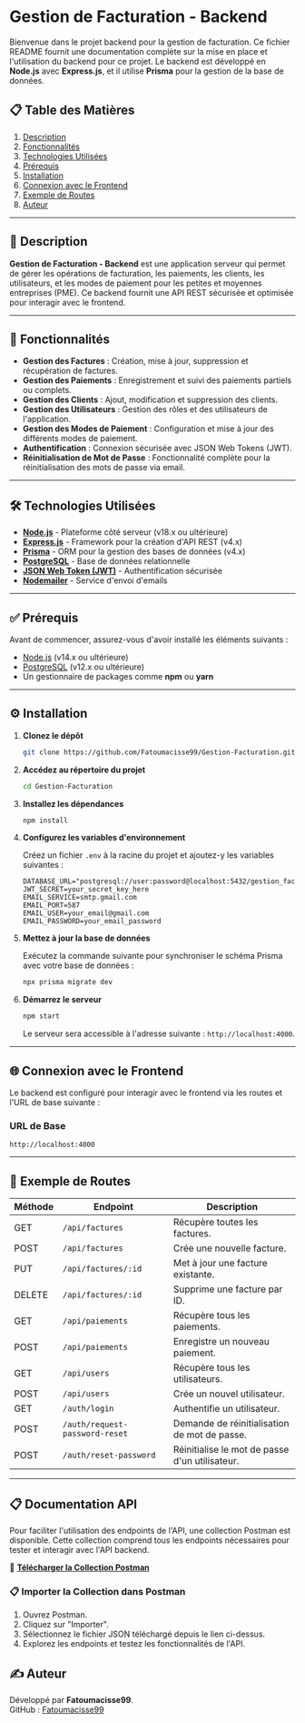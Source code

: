 
# Gestion de Facturation - Backend

Bienvenue dans le projet backend pour la gestion de facturation. Ce fichier README fournit une documentation complète sur la mise en place et l'utilisation du backend pour ce projet. Le backend est développé en **Node.js** avec **Express.js**, et il utilise **Prisma** pour la gestion de la base de données.

## 📋 Table des Matières
1. [Description](#description)
2. [Fonctionnalités](#fonctionnalités)
3. [Technologies Utilisées](#technologies-utilisées)
4. [Prérequis](#prérequis)
5. [Installation](#installation)
6. [Connexion avec le Frontend](#connexion-avec-le-frontend)
7. [Exemple de Routes](#exemple-de-routes)
8. [Auteur](#auteur)

---

## 📄 Description

**Gestion de Facturation - Backend** est une application serveur qui permet de gérer les opérations de facturation, les paiements, les clients, les utilisateurs, et les modes de paiement pour les petites et moyennes entreprises (PME). Ce backend fournit une API REST sécurisée et optimisée pour interagir avec le frontend.

---

## 🚀 Fonctionnalités

- **Gestion des Factures** : Création, mise à jour, suppression et récupération de factures.
- **Gestion des Paiements** : Enregistrement et suivi des paiements partiels ou complets.
- **Gestion des Clients** : Ajout, modification et suppression des clients.
- **Gestion des Utilisateurs** : Gestion des rôles et des utilisateurs de l'application.
- **Gestion des Modes de Paiement** : Configuration et mise à jour des différents modes de paiement.
- **Authentification** : Connexion sécurisée avec JSON Web Tokens (JWT).
- **Réinitialisation de Mot de Passe** : Fonctionnalité complète pour la réinitialisation des mots de passe via email.

---

## 🛠️ Technologies Utilisées

- **[Node.js](https://nodejs.org/)** - Plateforme côté serveur (v18.x ou ultérieure)
- **[Express.js](https://expressjs.com/)** - Framework pour la création d'API REST (v4.x)
- **[Prisma](https://www.prisma.io/)** - ORM pour la gestion des bases de données (v4.x)
- **[PostgreSQL](https://www.postgresql.org/)** - Base de données relationnelle
- **[JSON Web Token (JWT)](https://jwt.io/)** - Authentification sécurisée
- **[Nodemailer](https://nodemailer.com/)** - Service d'envoi d'emails

---

## ✅ Prérequis

Avant de commencer, assurez-vous d'avoir installé les éléments suivants :
- [Node.js](https://nodejs.org/) (v14.x ou ultérieure)
- [PostgreSQL](https://www.postgresql.org/) (v12.x ou ultérieure)
- Un gestionnaire de packages comme **npm** ou **yarn**

---

## ⚙️ Installation

1. **Clonez le dépôt**

   ```bash
   git clone https://github.com/Fatoumacisse99/Gestion-Facturation.git
   ```

2. **Accédez au répertoire du projet**

   ```bash
   cd Gestion-Facturation
   ```

3. **Installez les dépendances**

   ```bash
   npm install
   ```

4. **Configurez les variables d'environnement**

   Créez un fichier `.env` à la racine du projet et ajoutez-y les variables suivantes :

   ```env
   DATABASE_URL="postgresql://user:password@localhost:5432/gestion_facturation"
   JWT_SECRET=your_secret_key_here
   EMAIL_SERVICE=smtp.gmail.com
   EMAIL_PORT=587
   EMAIL_USER=your_email@gmail.com
   EMAIL_PASSWORD=your_email_password
   ```

5. **Mettez à jour la base de données**

   Exécutez la commande suivante pour synchroniser le schéma Prisma avec votre base de données :

   ```bash
   npx prisma migrate dev
   ```

6. **Démarrez le serveur**

   ```bash
   npm start
   ```

   Le serveur sera accessible à l'adresse suivante : `http://localhost:4000`.

---

## 🌐 Connexion avec le Frontend

Le backend est configuré pour interagir avec le frontend via les routes et l'URL de base suivante :

### URL de Base
```
http://localhost:4000
```

---

## 🔗 Exemple de Routes

| Méthode | Endpoint                | Description                                  |
|---------|-------------------------|----------------------------------------------|
| GET     | `/api/factures`         | Récupère toutes les factures.               |
| POST    | `/api/factures`         | Crée une nouvelle facture.                  |
| PUT     | `/api/factures/:id`     | Met à jour une facture existante.           |
| DELETE  | `/api/factures/:id`     | Supprime une facture par ID.                |
| GET     | `/api/paiements`        | Récupère tous les paiements.                |
| POST    | `/api/paiements`        | Enregistre un nouveau paiement.             |
| GET     | `/api/users`            | Récupère tous les utilisateurs.             |
| POST    | `/api/users`            | Crée un nouvel utilisateur.                 |
| GET     | `/auth/login`           | Authentifie un utilisateur.                 |
| POST    | `/auth/request-password-reset` | Demande de réinitialisation de mot de passe. |
| POST    | `/auth/reset-password`  | Réinitialise le mot de passe d'un utilisateur. |

---
## 📋 Documentation API

Pour faciliter l'utilisation des endpoints de l'API, une collection Postman est disponible. Cette collection comprend tous les endpoints nécessaires pour tester et interagir avec l'API backend.

🔗 **[Télécharger la Collection Postman](sandbox:/mnt/data/Gestion-Facturations.postman_collection.json)**

### 📋 Importer la Collection dans Postman
1. Ouvrez Postman.
2. Cliquez sur "Importer".
3. Sélectionnez le fichier JSON téléchargé depuis le lien ci-dessus.
4. Explorez les endpoints et testez les fonctionnalités de l'API.

## ✍️ Auteur

Développé par **Fatoumacisse99**.  
GitHub : [Fatoumacisse99](https://github.com/Fatoumacisse99)
